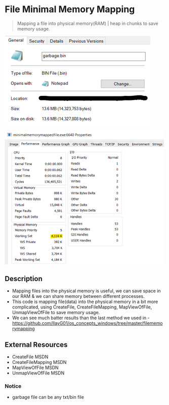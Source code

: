 # File Minimal Memory Mapping

> Mapping a file into physical memory(RAM) | heap in chunks to save memory usage.

![garbage_info](https://github.com/IlayG01/os_concepts_windows/blob/master/minimalfilememorymapping/Images/garbagefileinfo.png)

![procexp_view](https://github.com/IlayG01/os_concepts_windows/blob/master/minimalfilememorymapping/Images/physicalmemory.png)

## Description

- Mapping files into the physical memory is useful, we can save space in our RAM & we can share memory between different processes.
- This code is mapping file(data) into the physical memory in a bit more complicated, using CreateFile, CreateFileMapping, MapViewOfFile, UnmapViewOfFile to save memory usage.
- We can see much batter results than the last method we used in - https://github.com/IlayG01/os_concepts_windows/tree/master/filememorymapping

## External Resources

- CreateFile MSDN
- CreateFileMapping MSDN
- MapViewOfFile MSDN
- UnmapViewOfFile MSDN

### Notice

- garbage file can be any txt/bin file
